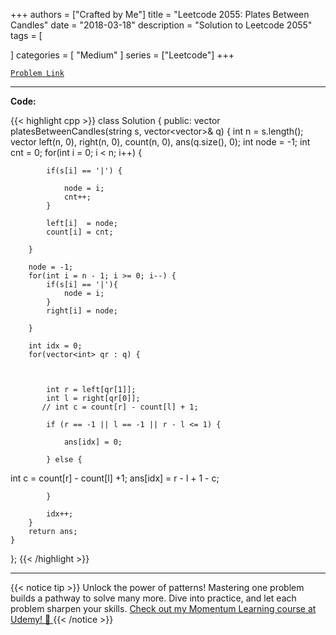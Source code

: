 
+++
authors = ["Crafted by Me"]
title = "Leetcode 2055: Plates Between Candles"
date = "2018-03-18"
description = "Solution to Leetcode 2055"
tags = [
    
]
categories = [
    "Medium"
]
series = ["Leetcode"]
+++



[`Problem Link`](https://leetcode.com/problems/plates-between-candles/description/)

---

**Code:**

{{< highlight cpp >}}
class Solution {
public:
    vector<int> platesBetweenCandles(string s, vector<vector<int>>& q) {
        int n = s.length();
        vector<int> left(n, 0), right(n, 0), count(n, 0), ans(q.size(), 0);
        int node = -1;
        int cnt  = 0;
        for(int i = 0; i < n; i++) {
            
            if(s[i] == '|') {

                node = i;
                cnt++;
            }

            left[i]  = node;
            count[i] = cnt;

        }
        
        node = -1;
        for(int i = n - 1; i >= 0; i--) {
            if(s[i] == '|'){
                node = i;
            }
            right[i] = node;
            
        }
        
        int idx = 0;
        for(vector<int> qr : q) {



            int r = left[qr[1]];
            int l = right[qr[0]];
           // int c = count[r] - count[l] + 1;
            
            if (r == -1 || l == -1 || r - l <= 1) {

                ans[idx] = 0;

            } else {
int c = count[r] - count[l] +1;
     ans[idx] = r - l + 1 - c;

            }
            
            idx++;
        }
        return ans;
    }
};
{{< /highlight >}}


---


{{< notice tip >}}
Unlock the power of patterns! Mastering one problem builds a pathway to solve many more. Dive into practice, and let each problem sharpen your skills. [Check out my Momentum Learning course at Udemy! 🚀 ](https://www.udemy.com/course/algorithms-and-data-structures-in-cpp/)
{{< /notice >}}

